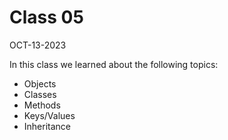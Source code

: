 # Class 05
OCT-13-2023

In this class we learned about the following topics:
- Objects
- Classes
- Methods
- Keys/Values
- Inheritance